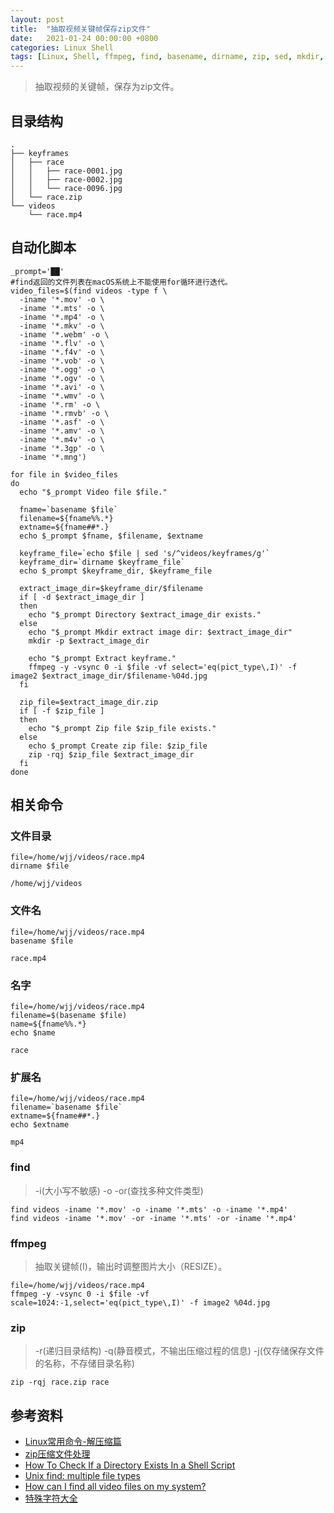 ```yaml
---
layout: post
title:  "抽取视频关键帧保存zip文件"
date:   2021-01-24 00:00:00 +0800
categories: Linux Shell
tags: [Linux, Shell, ffmpeg, find, basename, dirname, zip, sed, mkdir, if, for]
---
```


> 抽取视频的关键帧，保存为zip文件。

## 目录结构
```
.
├── keyframes
│   ├── race
│   │   ├── race-0001.jpg
│   │   ├── race-0002.jpg
│   │   └── race-0096.jpg
│   └── race.zip
└── videos
    └── race.mp4
```

## 自动化脚本
```shell
_prompt='██'
#find返回的文件列表在macOS系统上不能使用for循环进行迭代。
video_files=$(find videos -type f \
  -iname '*.mov' -o \
  -iname '*.mts' -o \
  -iname '*.mp4' -o \
  -iname '*.mkv' -o \
  -iname '*.webm' -o \
  -iname '*.flv' -o \
  -iname '*.f4v' -o \
  -iname '*.vob' -o \
  -iname '*.ogg' -o \
  -iname '*.ogv' -o \
  -iname '*.avi' -o \
  -iname '*.wmv' -o \
  -iname '*.rm' -o \
  -iname '*.rmvb' -o \
  -iname '*.asf' -o \
  -iname '*.amv' -o \
  -iname '*.m4v' -o \
  -iname '*.3gp' -o \
  -iname '*.mng')

for file in $video_files
do
  echo "$_prompt Video file $file." 

  fname=`basename $file`
  filename=${fname%%.*}
  extname=${fname##*.}
  echo $_prompt $fname, $filename, $extname

  keyframe_file=`echo $file | sed 's/^videos/keyframes/g'`
  keyframe_dir=`dirname $keyframe_file`
  echo $_prompt $keyframe_dir, $keyframe_file

  extract_image_dir=$keyframe_dir/$filename
  if [ -d $extract_image_dir ] 
  then
    echo "$_prompt Directory $extract_image_dir exists." 
  else
    echo "$_prompt Mkdir extract image dir: $extract_image_dir"
    mkdir -p $extract_image_dir

    echo "$_prompt Extract keyframe."
    ffmpeg -y -vsync 0 -i $file -vf select='eq(pict_type\,I)' -f image2 $extract_image_dir/$filename-%04d.jpg
  fi

  zip_file=$extract_image_dir.zip
  if [ -f $zip_file ]
  then
    echo "$_prompt Zip file $zip_file exists." 
  else
    echo $_prompt Create zip file: $zip_file
    zip -rqj $zip_file $extract_image_dir
  fi
done
```

## 相关命令
### 文件目录
```shell
file=/home/wjj/videos/race.mp4
dirname $file
```
```
/home/wjj/videos
```

### 文件名
```shell
file=/home/wjj/videos/race.mp4
basename $file
```
```
race.mp4
```

### 名字
```shell
file=/home/wjj/videos/race.mp4
filename=$(basename $file)
name=${fname%%.*}
echo $name
```
```
race
```

### 扩展名
```shell
file=/home/wjj/videos/race.mp4
filename=`basename $file`
extname=${fname##*.}
echo $extname
```
```
mp4
```

### find
> -i(大小写不敏感) -o -or(查找多种文件类型)
```shell
find videos -iname '*.mov' -o -iname '*.mts' -o -iname '*.mp4'
find videos -iname '*.mov' -or -iname '*.mts' -or -iname '*.mp4'
```

### ffmpeg
> 抽取关键帧(I)，输出时调整图片大小（RESIZE）。
```shell
file=/home/wjj/videos/race.mp4
ffmpeg -y -vsync 0 -i $file -vf scale=1024:-1,select='eq(pict_type\,I)' -f image2 %04d.jpg
```

### zip
> -r(递归目录结构) -q(静音模式，不输出压缩过程的信息) -j(仅存储保存文件的名称，不存储目录名称)
```shell
zip -rqj race.zip race
```

## 参考资料
* [Linux常用命令-解压缩篇](https://zhuanlan.zhihu.com/p/47221234)
* [zip压缩文件处理](https://www.jianshu.com/p/15bdb508837e)
* [How To Check If a Directory Exists In a Shell Script](https://www.cyberciti.biz/faq/howto-check-if-a-directory-exists-in-a-bash-shellscript/)
* [Unix find: multiple file types](https://stackoverflow.com/questions/7190565/unix-find-multiple-file-types)
* [How can I find all video files on my system?](https://askubuntu.com/questions/844711/how-can-i-find-all-video-files-on-my-system)
* [特殊字符大全](http://xh.5156edu.com/page/18466.html)
